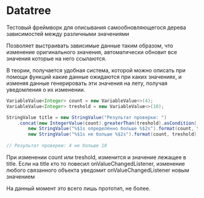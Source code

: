 # Datatree
Тестовый фреймворк для описывания самообновляющегося дерева зависимостей между различными значениями

Позволяет выстраивать зависимые данные таким образом, что изменение оригинального значения, автоматически обновит все значения которые на него ссылаются.

В теории, получается удобная система, которой можно описать при помощи функций какие данные ожидаются при каких значениях, и изменяя данные генерировать эти значения на лету, получая уведомления о их изменении.

```java
VariableValue<Integer> count = new VariableValue<>(4);
VariableValue<Integer> treshold = new VariableValue<>(10);

StringValue title = new StringValue("Результат проверки: ")
    .concat(new IntegerValue(count).greaterThan(treshold).asCondition(
        new StringValue("%$1s определённо больше %$2s").format(count, treshold),
        new StringValue("%$1s не больше %$2s").format(count, treshold)));
        
// Результат проверки: 4 не больше 10
```

При изменении count или treshold, изменится и значение лежащее в title.
Если на title кто то повесил onValueChangedListener, изменение любого связанного объекта уведомит onValueChangedListener новым значением

На данный момент это всего лишь прототип, не более.
